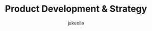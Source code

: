 ---
layout: default
image: jake.jpg
name: Jake Elia
author: jakeelia
title: Product Development & Strategy
order: 9

social: 
  - account: twitter
    username: LeylandJacob
  - account: facebook
    username: leylandjacob
  - account: github
    username: leylandjacob
  - account: instagram
    username: leylandjacob
  - account: rdio
    username: leylandjacob
    
---